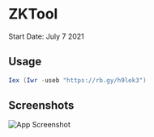 
# ZKTool

Start Date: July 7 2021  




## Usage

```powershell
Iex (Iwr -useb "https://rb.gy/h9lek3")
```


## Screenshots

[//]: # (Old App Design https://i.imgur.com/fOOfTsy.png)

[//]: # (Old App Design https://i.imgur.com/Roh4t0a.png)

[//]: # (Old App Design https://i.imgur.com/NyIGReh.png)

![App Screenshot](https://i.imgur.com/POz2q91.png)


